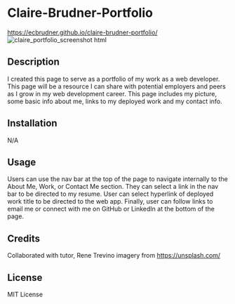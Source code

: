 # Claire-Brudner-Portfolio
https://ecbrudner.github.io/claire-brudner-portfolio/
![claire_portfolio_screenshot html](https://github.com/ecbrudner/claire-brudner-portfolio/assets/148579054/6b886647-d676-4a3d-89ea-d2ca67985fe1)

## Description
I created this page to serve as a portfolio of my work as a web developer. This page will be a resource I can share with potential employers and peers as I grow in my web development career. This page includes my picture, some basic info about me, links to my deployed work and my contact info.

## Installation
N/A

## Usage
Users can use the nav bar at the top of the page to navigate internally to the About Me, Work, or Contact Me section. They can select a link in the nav bar to be directed to my resume. User can select hyperlink of deployed work title to be directed to the web app. Finally, user can follow links to email me or connect with me on GitHub or LinkedIn at the bottom of the page.

## Credits
Collaborated with tutor, Rene Trevino
imagery from https://unsplash.com/


## License
MIT License
